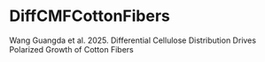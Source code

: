 # DiffCMFCottonFibers
Wang Guangda et al. 2025. Differential Cellulose Distribution Drives Polarized Growth of Cotton Fibers

